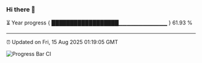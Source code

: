 ### Hi there 👋

⏳ Year progress { ██████████████████▁▁▁▁▁▁▁▁▁▁▁▁ } 61.93 %

---

⏰ Updated on Fri, 15 Aug 2025 01:19:05 GMT

![Progress Bar CI](https://github.com/liununu/liununu/workflows/Progress%20Bar%20CI/badge.svg)
